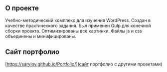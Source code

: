 ## О проекте

Учебно-методический комплекс для изучения WordPress. Создан в качестве практического задания. Был применен Gulp для конечной сборки проекта. Оптимизированы все картинки. Файлы js и css объединены и минифицированы.

## Сайт портфолио

[https://sarylov.github.io/Portfolio/](сайт портфолио с другими проектами)
